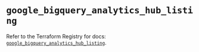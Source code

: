 # `google_bigquery_analytics_hub_listing`

Refer to the Terraform Registry for docs: [`google_bigquery_analytics_hub_listing`](https://registry.terraform.io/providers/hashicorp/google/4.85.0/docs/resources/bigquery_analytics_hub_listing).
